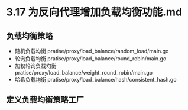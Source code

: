 # 3.17 为反向代理增加负载均衡功能.md

## 负载均衡策略
- 随机负载均衡        pratise/proxy/load_balance/random_load/main.go
- 轮询负载均衡        pratise/proxy/load_balance/round_robin/main.go
- 加权轮询负载均衡    pratise/proxy/load_balance/weight_round_robin/main.go
- 哈希负载均衡        pratise/proxy/load_balance/hash/consistent_hash.go

## 定义负载均衡策略工厂
